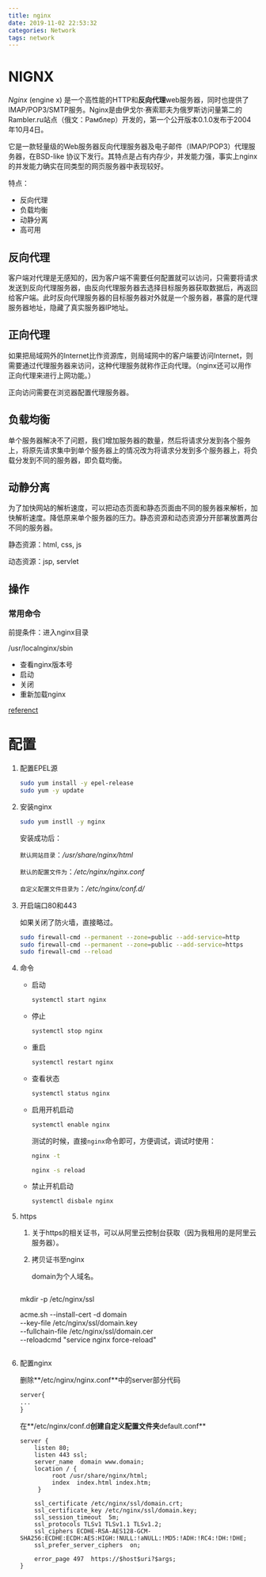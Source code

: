 ```yaml
---
title: nginx
date: 2019-11-02 22:53:32
categories: Network
tags: network
---
```

# NIGNX

*Nginx* (engine x) 是一个高性能的HTTP和**反向代理**web服务器，同时也提供了IMAP/POP3/SMTP服务。Nginx是由伊戈尔·赛索耶夫为俄罗斯访问量第二的Rambler.ru站点（俄文：Рамблер）开发的，第一个公开版本0.1.0发布于2004年10月4日。

它是一款轻量级的Web服务器反向代理服务器及电子邮件（IMAP/POP3）代理服务器，在BSD-like 协议下发行。其特点是占有内存少，并发能力强，事实上nginx的并发能力确实在同类型的网页服务器中表现较好。

特点：

- 反向代理
- 负载均衡
- 动静分离
- 高可用



## 反向代理

客户端对代理是无感知的，因为客户端不需要任何配置就可以访问，只需要将请求发送到反向代理服务器，由反向代理服务器去选择目标服务器获取数据后，再返回给客户端。此时反向代理服务器的目标服务器对外就是一个服务器，暴露的是代理服务器地址，隐藏了真实服务器IP地址。

## 正向代理

如果把局域网外的Internet比作资源库，则局域网中的客户端要访问Internet，则需要通过代理服务器来访问，这种代理服务就称作正向代理。（nginx还可以用作正向代理来进行上网功能。）

正向访问需要在浏览器配置代理服务器。



## 负载均衡

单个服务器解决不了问题，我们增加服务器的数量，然后将请求分发到各个服务上，将原先请求集中到单个服务器上的情况改为将请求分发到多个服务器上，将负载分发到不同的服务器，即负载均衡。



## 动静分离

为了加快网站的解析速度，可以把动态页面和静态页面由不同的服务器来解析，加快解析速度。降低原来单个服务器的压力。静态资源和动态资源分开部署放置两台不同的服务器。

静态资源：html, css, js

动态资源：jsp, servlet

## 操作

### 常用命令

前提条件：进入nginx目录

/usr/localnginx/sbin

- 查看nginx版本号
- 启动
- 关闭
- 重新加载nginx

[referenct](https://mp.weixin.qq.com/s/PeNWaCDf_6gp2fCQa0Gvng)

# 配置

1. 配置EPEL源

   ```bash
   sudo yum install -y epel-release
   sudo yum -y update
   ```

2. 安装nginx

   ```bash
   sudo yum instll -y nginx
   ```

   安装成功后：

   `默认网站目录`：_/usr/share/nginx/html_

   `默认的配置文件为`：_/etc/nginx/nginx.conf_

   `自定义配置文件目录为`：_/etc/nginx/conf.d/_

3. 开启端口80和443

   如果关闭了防火墙，直接略过。

   ```bash
   sudo firewall-cmd --permanent --zone=public --add-service=http
   sudo firewall-cmd --permanent --zone=public --add-service=https
   sudo firewall-cmd --reload
   ```

4. 命令

   - 启动

     ```bash
     systemctl start nginx
     ```

   - 停止

     ```bash
     systemctl stop nginx
     ```

   - 重启

     ```bash
     systemctl restart nginx
     ```

   - 查看状态

     ```bash
     systemctl status nginx
     ```

   - 启用开机启动

     ```bash
     systemctl enable nginx
     ```

     测试的时候，直接`nginx`命令即可，方便调试，调试时使用：

     ```bash
     nginx -t
     ```

     ```bash
     nginx -s reload
     ```

     

   - 禁止开机启动

     ```bash
     systemctl disbale nginx
     ```

5. https

   1. 关于https的相关证书，可以从阿里云控制台获取（因为我租用的是阿里云服务器）。

   3. 拷贝证书至nginx
   
      domain为个人域名。
   
      ```bash
   mkdir -p /etc/nginx/ssl
      
   acme.sh --install-cert -d domain \
      --key-file       /etc/nginx/ssl/domain.key  \
      --fullchain-file /etc/nginx/ssl/domain.cer \
      --reloadcmd     "service nginx force-reload"
      ```
   
6. 配置nginx

   删除**/etc/nginx/nginx.conf**中的server部分代码

   ```markdown
   server{
   ...
   }
   ```

   在**/etc/nginx/conf.d**创建自定义配置文件夹**default.conf**

   ```properties
   server {
       listen 80;
       listen 443 ssl;
       server_name  domain www.domain;
       location / {
            root /usr/share/nginx/html;
            index  index.html index.htm;
        }
   
       ssl_certificate /etc/nginx/ssl/domain.crt;
       ssl_certificate_key /etc/nginx/ssl/domain.key;
       ssl_session_timeout  5m;
       ssl_protocols TLSv1 TLSv1.1 TLSv1.2;
       ssl_ciphers ECDHE-RSA-AES128-GCM-SHA256:ECDHE:ECDH:AES:HIGH:!NULL:!aNULL:!MD5:!ADH:!RC4:!DH:!DHE;
       ssl_prefer_server_ciphers  on;
   
       error_page 497  https://$host$uri?$args;
   }
   ```
   

   

   
